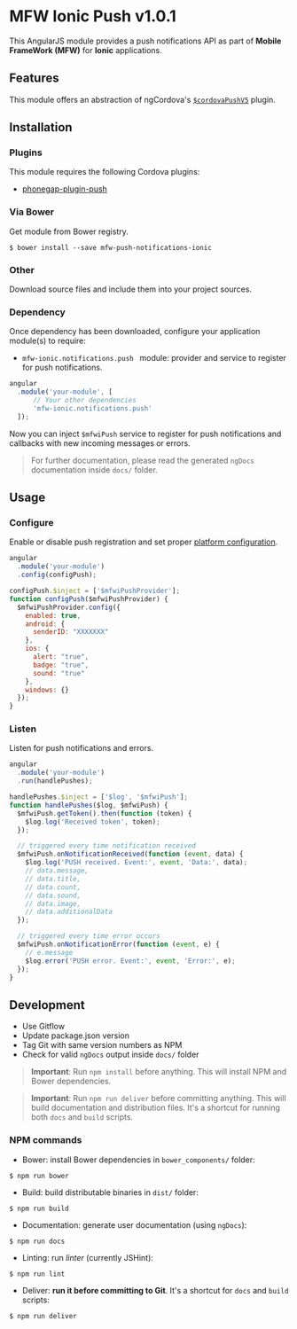 # MFW Ionic Push v1.0.1

This AngularJS module provides a push notifications API as part of **Mobile FrameWork (MFW)** for **Ionic** applications.


## Features


This module offers an abstraction of ngCordova's [`$cordovaPushV5`](http://ngcordova.com/docs/plugins/pushNotificationsV5/) plugin.



## Installation

### Plugins

This module requires the following Cordova plugins:

* [phonegap-plugin-push](https://github.com/phonegap/phonegap-plugin-push)


### Via Bower

Get module from Bower registry.

```shell
$ bower install --save mfw-push-notifications-ionic
```


### Other

Download source files and include them into your project sources.



### Dependency

Once dependency has been downloaded, configure your application module(s) to require:

* `mfw-ionic.notifications.push ` module: provider and service to register for push notifications.

```js
angular
  .module('your-module', [
      // Your other dependencies
      'mfw-ionic.notifications.push'
  ]);
```

Now you can inject `$mfwiPush` service to register for push notifications and callbacks with new incoming messages or errors.


> For further documentation, please read the generated `ngDocs` documentation inside `docs/` folder.


## Usage

### Configure

Enable or disable push registration and set proper [platform configuration](https://github.com/phonegap/phonegap-plugin-push/blob/master/docs/API.md#pushnotificationinitoptions).

```js
angular
  .module('your-module')
  .config(configPush);

configPush.$inject = ['$mfwiPushProvider'];
function configPush($mfwiPushProvider) {
  $mfwiPushProvider.config({
    enabled: true,
    android: {
      senderID: "XXXXXXX"
    },
    ios: {
      alert: "true",
      badge: "true",
      sound: "true"
    },
    windows: {}
  });
}
```

### Listen

Listen for push notifications and errors.

```js
angular
  .module('your-module')
  .run(handlePushes);

handlePushes.$inject = ['$log', '$mfwiPush'];
function handlePushes($log, $mfwiPush) {
  $mfwiPush.getToken().then(function (token) {
    $log.log('Received token', token);
  });

  // triggered every time notification received
  $mfwiPush.onNotificationReceived(function (event, data) {
    $log.log('PUSH received. Event:', event, 'Data:', data);
    // data.message,
    // data.title,
    // data.count,
    // data.sound,
    // data.image,
    // data.additionalData
  });

  // triggered every time error occurs
  $mfwiPush.onNotificationError(function (event, e) {
    // e.message
    $log.error('PUSH error. Event:', event, 'Error:', e);
  });
}
```



## Development

* Use Gitflow
* Update package.json version
* Tag Git with same version numbers as NPM
* Check for valid `ngDocs` output inside `docs/` folder

> **Important**: Run `npm install` before anything. This will install NPM and Bower dependencies.

> **Important**: Run `npm run deliver` before committing anything. This will build documentation and distribution files.
> It's a shortcut for running both `docs` and `build` scripts.


### NPM commands

* Bower: install Bower dependencies in `bower_components/` folder:

```shell
$ npm run bower
```

* Build: build distributable binaries in `dist/` folder:

```shell
$ npm run build
```

* Documentation: generate user documentation (using `ngDocs`):

```shell
$ npm run docs
```

* Linting: run *linter* (currently JSHint):

```shell
$ npm run lint
```

* Deliver: **run it before committing to Git**. It's a shortcut for `docs` and `build` scripts:

```shell
$ npm run deliver
```
